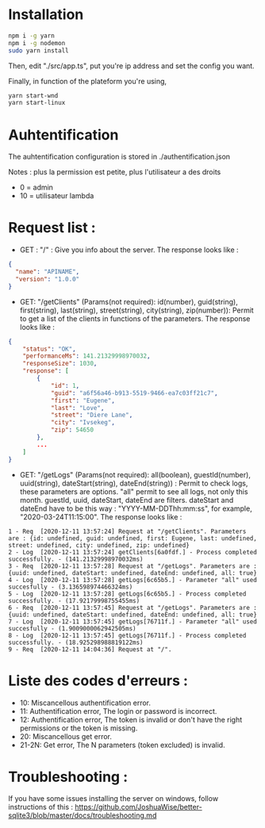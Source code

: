# Installation

```sh
npm i -g yarn
npm i -g nodemon
sudo yarn install
```

Then, edit "./src/app.ts", put you're ip address and set the config you want.

Finally, in function of the plateform you're using,

```sh
yarn start-wnd
yarn start-linux
```

# Auhtentification

The auhtentification configuration is stored in ./authentification.json

Notes : plus la permission est petite, plus l'utilisateur a des droits

- 0 = admin
- 10 = utilisateur lambda

# Request list :

- GET : "/" : Give you info about the server.
  The response looks like :

```json
{
  "name": "APINAME",
  "version": "1.0.0"
}
```

- GET: "/getClients" (Params(not required): id(number), guid(string), first(string), last(string), street(string), city(string), zip(number)): Permit to get a list of the clients in functions of the parameters.
  The response looks like :

```json
{
    "status": "OK",
    "performanceMs": 141.21329998970032,
    "responseSize": 1030,
    "response": [
        {
            "id": 1,
            "guid": "a6f56a46-b913-5519-9466-ea7c03ff21c7",
            "first": "Eugene",
            "last": "Love",
            "street": "Diere Lane",
            "city": "Ivsekeg",
            "zip": 54650
        },
        ...
    ]
}
```

- GET: "/getLogs" (Params(not required): all(boolean), guestId(number), uuid(string), dateStart(string), dateEnd(string)) : Permit to check logs, these parameters are options. "all" permit to see all logs, not only this month. guestId, uuid, dateStart, dateEnd are filters. dateStart and dateEnd have to be this way : "YYYY-MM-DDThh:mm:ss", for example, "2020-03-24T11:15:00".
  The response looks like :

```
1 - Req  [2020-12-11 13:57:24] Request at "/getClients". Parameters are : {id: undefined, guid: undefined, first: Eugene, last: undefined, street: undefined, city: undefined, zip: undefined}
2 - Log  [2020-12-11 13:57:24] getClients[6a0fdf.] - Process completed successfully. - (141.21329998970032ms)
3 - Req  [2020-12-11 13:57:28] Request at "/getLogs". Parameters are : {uuid: undefined, dateStart: undefined, dateEnd: undefined, all: true}
4 - Log  [2020-12-11 13:57:28] getLogs[6c65b5.] - Parameter "all" used succesfully - (3.136598974466324ms)
5 - Log  [2020-12-11 13:57:28] getLogs[6c65b5.] - Process completed successfully. - (17.92179998755455ms)
6 - Req  [2020-12-11 13:57:45] Request at "/getLogs". Parameters are : {uuid: undefined, dateStart: undefined, dateEnd: undefined, all: true}
7 - Log  [2020-12-11 13:57:45] getLogs[76711f.] - Parameter "all" used succesfully - (1.9009000062942505ms)
8 - Log  [2020-12-11 13:57:45] getLogs[76711f.] - Process completed successfully. - (18.925298988819122ms)
9 - Req  [2020-12-11 14:04:36] Request at "/".
```

# Liste des codes d'erreurs :

- 10: Miscancellous authentification error.
- 11: Authentification error, The login or password is incorrect.
- 12: Authentification error, The token is invalid or don't have the right permissions or the token is missing.
- 20: Miscancellous get error.
- 21-2N: Get error, The N parameters (token excluded) is invalid.

# Troubleshooting :

If you have some issues installing the server on windows, follow instructions of this :
https://github.com/JoshuaWise/better-sqlite3/blob/master/docs/troubleshooting.md
